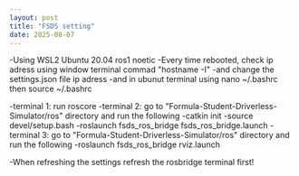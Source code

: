 ```yaml
---
layout: post
title: "FSDS setting"
date: 2025-08-07
---
```

-Using WSL2 Ubuntu 20.04 ros1 noetic
-Every time rebooted, check ip adress using window terminal commad "hostname -I"
-and change the settings.json file ip adress
-and in ubunut terminal using nano ~/.bashrc then source ~/.bashrc


-terminal 1: run roscore
-terminal 2: go to "Formula-Student-Driverless-Simulator/ros" directory and run the following
            -catkin init 
            -source devel/setup.bash
            -roslaunch fsds_ros_bridge fsds_ros_bridge.launch
-terminal 3: go to "Formula-Student-Driverless-Simulator/ros" directory and run the following
            -roslaunch fsds_ros_bridge rviz.launch

-When refreshing the settings refresh the rosbridge terminal first!